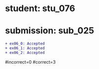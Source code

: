 # student: stu_076
# submission: sub_025

```diff
+ ex06_0: Accepted
+ ex06_1: Accepted
+ ex06_2: Accepted
```
#incorrect=0
#correct=3
